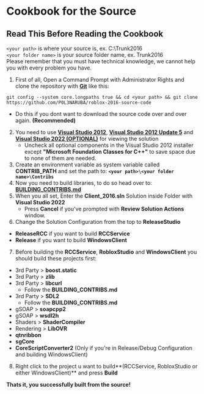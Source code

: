 # Cookbook for the Source

## Read This Before Reading the Cookbook
``<your path>`` is where your source is, ex. C:\Trunk2016<br>
``<your folder name>`` is your source folder name, ex. Trunk2016<br>
Please remember that you must have technical knowledge, we cannot help you with every problem you have.

1. First of all, Open a Command Prompt with Administrator Rights and clone the repository with **[Git](https://git-scm.com/)** like this:
```
git config --system core.longpaths true && cd <your path> && git clone https://github.com/P0L3NARUBA/roblox-2016-source-code
```
  - Do this if you dont want to download the source code over and over again. **(Recommended)**
2. You need to use **[Visual Studio 2012](https://drive.google.com/file/d/1XoA5Av_6OedTwGi_ebTb_XsQ7-RmEKSd/view?usp=sharing)**, **[Visual Studio 2012 Update 5](https://drive.google.com/file/d/1_rrwnITjCl-kcqEKTQWUDJgEegAcKAM6/view?usp=sharing)** and **[Visual Studio 2022 (OPTIONAL)](https://visualstudio.microsoft.com/tr/vs/)** for viewing the solution
    - Uncheck all optional components in the Visual Studio 2012 installer except **"Microsoft Foundation Classes for C++"** to save space due to none of them are needed.
3. Create an environment variable as system variable called **CONTRIB_PATH** and set the path to: **`<your path>\<your folder name>\Contribs`**
4. Now you need to build libraries, to do so head over to: **[BUILDING_CONTRIBS.md](/BUILDING_CONTRIBS.md)**
5. When you all set, Enter the **Client_2016.sln** Solution inside **<your folder name>** Folder with **Visual Studio 2022**
   - Press **Cancel** if you've prompted with **Review Solution Actions** window.
6. Change the Solution Configuration from the top to **ReleaseStudio**
  - **ReleaseRCC** if you want to build **RCCService**
  - **Release** if you want to build **WindowsClient**
7. Before building the **RCCService**, **RobloxStudio** and **WindowsClient** you should build these projects first:
  - 3rd Party > **boost.static** 
  - 3rd Party > **zlib** 
  - 3rd Party > **libcurl** 
     - Follow the **BUILDING_CONTRIBS.md**
  - 3rd Party > **SDL2**
     - Follow the **BUILDING_CONTRIBS.md**
  - gSOAP > **soapcpp2**
  - gSOAP > **wsdl2h**
  - Shaders > **ShaderCompiler**
  - Rendering > **LibOVR**
  - **qtnribbon** 
  - **sgCore**
  - **CoreScriptConverter2** (Only if you're in Release/Debug Configuration and building WindowsClient)
8. Right click to the project u want to build**(RCCService, RobloxStudio or either WindowsClient)** and press **Build**
 
**Thats it, you successfully built from the source!**
